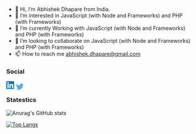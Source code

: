 - 👋 Hi, I’m Abhishek Dhapare from India.
- 👀 I’m interested in JavaScript (with Node and Frameworks) and PHP (with Frameworks)
- 🌱 I’m currently Working with JavaScript (with Node and Frameworks) and PHP (with Frameworks)
- 💞️ I’m looking to collaborate on JavaScript (with Node and Frameworks) and PHP (with Frameworks)
- 📫 How to reach me abhishek.dhapare@gmail.com

### Social

<a href="https://www.linkedin.com/in/abhishek-dhapare-b7a69635/"><img align="left" src="https://raw.githubusercontent.com/abhishekdhapare9392/abhishekdhapare9392/master/images/linkedin.png" alt="icon | LinkedIn" width="21px"/></a>
<a href="https://twitter.com/dhaparesol/"><img align="left" src="https://raw.githubusercontent.com/abhishekdhapare9392/abhishekdhapare9392/master/images/twitter.png" alt="icon | Twitter" width="30px"/></a>
<br>

### Statestics

![Anurag's GitHub stats](https://github-readme-stats.vercel.app/api?username=abhishekdhapare9392&theme=cobalt&show_icons=true)

[![Top Langs](https://github-readme-stats.vercel.app/api/top-langs/?username=abhishekdhapare9392&layout=compact)](https://github.com/abhishekdhapare9392)

